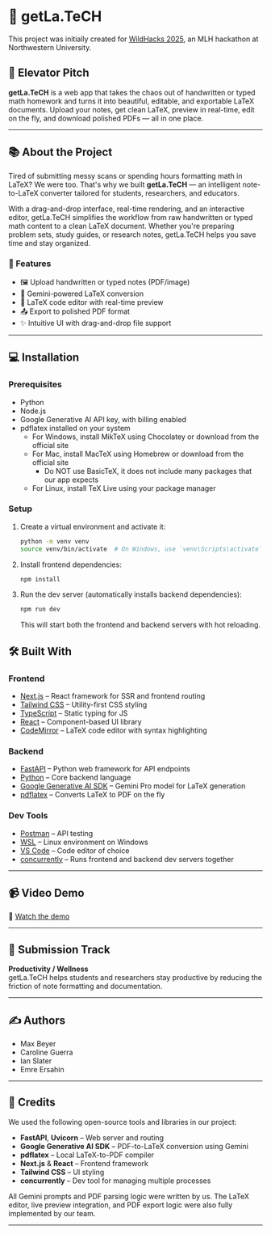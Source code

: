 # 📄 getLa.TeCH

This project was initially created for [WildHacks 2025]([url](https://www.wildhacks.net/)), an MLH hackathon at Northwestern University.

## 🚀 Elevator Pitch
**getLa.TeCH** is a web app that takes the chaos out of handwritten or typed math homework and turns it into beautiful, editable, and exportable LaTeX documents. Upload your notes, get clean LaTeX, preview in real-time, edit on the fly, and download polished PDFs — all in one place.

---

## 📚 About the Project
Tired of submitting messy scans or spending hours formatting math in LaTeX? We were too. That's why we built **getLa.TeCH** — an intelligent note-to-LaTeX converter tailored for students, researchers, and educators.

With a drag-and-drop interface, real-time rendering, and an interactive editor, getLa.TeCH simplifies the workflow from raw handwritten or typed math content to a clean LaTeX document. Whether you're preparing problem sets, study guides, or research notes, getLa.TeCH helps you save time and stay organized.

### 🌟 Features
- 🖼️ Upload handwritten or typed notes (PDF/image)
- 🔁 Gemini-powered LaTeX conversion
- 📝 LaTeX code editor with real-time preview
- 📤 Export to polished PDF format
- ✨ Intuitive UI with drag-and-drop file support

---

## 💻 Installation
### Prerequisites
- Python
- Node.js
- Google Generative AI API key, with billing enabled
- pdflatex installed on your system
    - For Windows, install MikTeX using Chocolatey or download from the official site
    - For Mac, install MacTeX using Homebrew or download from the official site
        - Do NOT use BasicTeX, it does not include many packages that our app expects
    - For Linux, install TeX Live using your package manager

### Setup

1. Create a virtual environment and activate it:
   ```bash
   python -m venv venv
   source venv/bin/activate  # On Windows, use `venv\Scripts\activate`
   ```

2. Install frontend dependencies:
   ```bash
   npm install
   ```

3. Run the dev server (automatically installs backend dependencies):
   ```bash
   npm run dev
   ```
   This will start both the frontend and backend servers with hot reloading.

## 🛠️ Built With
### Frontend
- [Next.js](https://nextjs.org/) – React framework for SSR and frontend routing
- [Tailwind CSS](https://tailwindcss.com/) – Utility-first CSS styling
- [TypeScript](https://www.typescriptlang.org/) – Static typing for JS
- [React](https://reactjs.org/) – Component-based UI library
- [CodeMirror](https://codemirror.net/) – LaTeX code editor with syntax highlighting

### Backend
- [FastAPI](https://fastapi.tiangolo.com/) – Python web framework for API endpoints
- [Python](https://www.python.org/) – Core backend language
- [Google Generative AI SDK](https://pypi.org/project/google-generativeai/) – Gemini Pro model for LaTeX generation
- [pdflatex](https://www.tug.org/applications/pdftex/) – Converts LaTeX to PDF on the fly

### Dev Tools
- [Postman](https://www.postman.com/) – API testing
- [WSL](https://learn.microsoft.com/en-us/windows/wsl/) – Linux environment on Windows
- [VS Code](https://code.visualstudio.com/) – Code editor of choice
- [concurrently](https://www.npmjs.com/package/concurrently) – Runs frontend and backend dev servers together

---

## 📹 Video Demo
🎥 [Watch the demo](https://your-demo-link-here.com)

---

## 🏁 Submission Track
**Productivity / Wellness**  
getLa.TeCH helps students and researchers stay productive by reducing the friction of note formatting and documentation.

---

## ✍️ Authors
- Max Beyer
- Caroline Guerra
- Ian Slater
- Emre Ersahin

---

## 📜 Credits
We used the following open-source tools and libraries in our project:
- **FastAPI**, **Uvicorn** – Web server and routing
- **Google Generative AI SDK** – PDF-to-LaTeX conversion using Gemini
- **pdflatex** – Local LaTeX-to-PDF compiler
- **Next.js** & **React** – Frontend framework
- **Tailwind CSS** – UI styling
- **concurrently** – Dev tool for managing multiple processes

All Gemini prompts and PDF parsing logic were written by us. The LaTeX editor, live preview integration, and PDF export logic were also fully implemented by our team.

---
